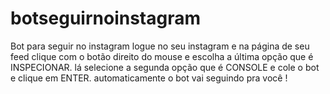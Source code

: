 # botseguirnoinstagram
Bot para seguir no instagram
logue no seu instagram e na página de seu feed clique com o botão direito do mouse e escolha a última opção que é INSPECIONAR. lá selecione a segunda opção que é CONSOLE e cole o bot e clique em ENTER. automaticamente o bot vai seguindo pra você !
